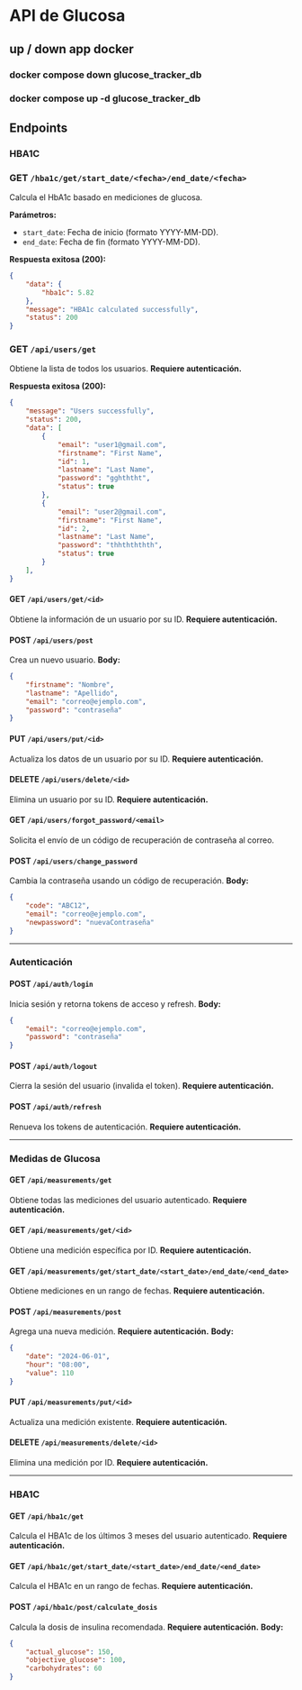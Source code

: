 # API de Glucosa
## up / down app docker
### docker compose down glucose_tracker_db
### docker compose up -d glucose_tracker_db
## Endpoints

### HBA1C
### GET `/hba1c/get/start_date/<fecha>/end_date/<fecha>`
Calcula el HbA1c basado en mediciones de glucosa.

**Parámetros:**
- `start_date`: Fecha de inicio (formato YYYY-MM-DD).
- `end_date`: Fecha de fin (formato YYYY-MM-DD).

**Respuesta exitosa (200):**
```json
{
    "data": {
        "hba1c": 5.82
    },
    "message": "HBA1c calculated successfully",
    "status": 200
}
```

### GET `/api/users/get`
Obtiene la lista de todos los usuarios.
**Requiere autenticación.**

**Respuesta exitosa (200):**
```json
{
    "message": "Users successfully",
    "status": 200,
    "data": [
        {
            "email": "user1@gmail.com",
            "firstname": "First Name",
            "id": 1,
            "lastname": "Last Name",
            "password": "gghththt",
            "status": true
        },
        {
            "email": "user2@gmail.com",
            "firstname": "First Name",
            "id": 2,
            "lastname": "Last Name",
            "password": "thhthththth",
            "status": true
        }
    ],
}
```

#### GET `/api/users/get/<id>`
Obtiene la información de un usuario por su ID.
**Requiere autenticación.**

#### POST `/api/users/post`
Crea un nuevo usuario.
**Body:**
```json
{
    "firstname": "Nombre",
    "lastname": "Apellido",
    "email": "correo@ejemplo.com",
    "password": "contraseña"
}
```

#### PUT `/api/users/put/<id>`
Actualiza los datos de un usuario por su ID.
**Requiere autenticación.**

#### DELETE `/api/users/delete/<id>`
Elimina un usuario por su ID.
**Requiere autenticación.**

#### GET `/api/users/forgot_password/<email>`
Solicita el envío de un código de recuperación de contraseña al correo.

#### POST `/api/users/change_password`
Cambia la contraseña usando un código de recuperación.
**Body:**
```json
{
    "code": "ABC12",
    "email": "correo@ejemplo.com",
    "newpassword": "nuevaContraseña"
}
```

---

### Autenticación

#### POST `/api/auth/login`
Inicia sesión y retorna tokens de acceso y refresh.
**Body:**
```json
{
    "email": "correo@ejemplo.com",
    "password": "contraseña"
}
```

#### POST `/api/auth/logout`
Cierra la sesión del usuario (invalida el token).
**Requiere autenticación.**

#### POST `/api/auth/refresh`
Renueva los tokens de autenticación.
**Requiere autenticación.**

---

### Medidas de Glucosa

#### GET `/api/measurements/get`
Obtiene todas las mediciones del usuario autenticado.
**Requiere autenticación.**

#### GET `/api/measurements/get/<id>`
Obtiene una medición específica por ID.
**Requiere autenticación.**

#### GET `/api/measurements/get/start_date/<start_date>/end_date/<end_date>`
Obtiene mediciones en un rango de fechas.
**Requiere autenticación.**

#### POST `/api/measurements/post`
Agrega una nueva medición.
**Requiere autenticación.**
**Body:**
```json
{
    "date": "2024-06-01",
    "hour": "08:00",
    "value": 110
}
```

#### PUT `/api/measurements/put/<id>`
Actualiza una medición existente.
**Requiere autenticación.**

#### DELETE `/api/measurements/delete/<id>`
Elimina una medición por ID.
**Requiere autenticación.**

---

### HBA1C

#### GET `/api/hba1c/get`
Calcula el HBA1c de los últimos 3 meses del usuario autenticado.
**Requiere autenticación.**

#### GET `/api/hba1c/get/start_date/<start_date>/end_date/<end_date>`
Calcula el HBA1c en un rango de fechas.
**Requiere autenticación.**

#### POST `/api/hba1c/post/calculate_dosis`
Calcula la dosis de insulina recomendada.
**Requiere autenticación.**
**Body:**
```json
{
    "actual_glucose": 150,
    "objective_glucose": 100,
    "carbohydrates": 60
}
```